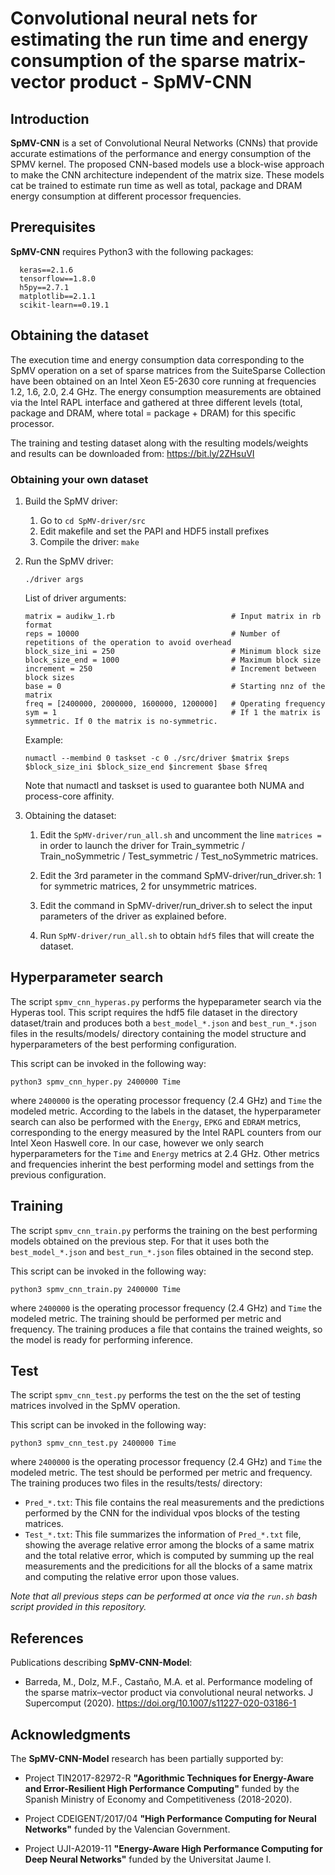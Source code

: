 # Convolutional neural nets for estimating the run time and energy consumption of the sparse matrix-vector product - SpMV-CNN

## Introduction

**SpMV-CNN** is a set of Convolutional Neural Networks (CNNs) that provide 
accurate estimations of the performance and energy consumption of the SPMV 
kernel. The proposed CNN-based models use a block-wise approach to make the 
CNN architecture independent of the matrix size. These models cat be trained 
to estimate run time as well as total, package and DRAM energy consumption at 
different processor frequencies. 

## Prerequisites

**SpMV-CNN** requires Python3 with the following packages:
```
  keras==2.1.6
  tensorflow==1.8.0
  h5py==2.7.1
  matplotlib==2.1.1
  scikit-learn==0.19.1
```

## Obtaining the dataset

The execution time and energy consumption data corresponding to the SpMV operation
on a set of sparse matrices from the SuiteSparse Collection have been obtained on 
an Intel Xeon E5-2630 core running at frequencies 1.2, 1.6, 2.0, 2.4 GHz. The energy 
consumption measurements are obtained via the Intel RAPL interface and gathered at 
three different levels (total, package and DRAM, where total = package + DRAM) 
for this specific processor.

The training and testing dataset along with the resulting models/weights and results 
can be downloaded from: https://bit.ly/2ZHsuVI

### Obtaining your own dataset

1. Build the SpMV driver:

    1. Go to `cd SpMV-driver/src`
    1. Edit makefile and set the PAPI and HDF5 install prefixes
    3. Compile the driver: `make`

2. Run the SpMV driver:

    `./driver args`

    List of driver arguments:
    ```
    matrix = audikw_1.rb                          # Input matrix in rb format
    reps = 10000                                  # Number of repetitions of the operation to avoid overhead
    block_size_ini = 250                          # Minimum block size
    block_size_end = 1000                         # Maximum block size
    increment = 250                               # Increment between block sizes
    base = 0                                      # Starting nnz of the matrix
    freq = [2400000, 2000000, 1600000, 1200000]   # Operating frequency
    sym = 1                                       # If 1 the matrix is symmetric. If 0 the matrix is no-symmetric.
    ```

    Example:

    `numactl --membind 0 taskset -c 0 ./src/driver $matrix $reps $block_size_ini $block_size_end $increment $base $freq`

    Note that numactl and taskset is used to guarantee both NUMA and process-core affinity.

3. Obtaining the dataset:

    1. Edit the `SpMV-driver/run_all.sh` and uncomment the line `matrices =` in order to launch the driver for 
       Train_symmetric / Train_noSymmetric / Test_symmetric / Test_noSymmetric matrices.

    2. Edit the 3rd parameter in the command SpMV-driver/run_driver.sh: 1 for symmetric matrices, 2 for unsymmetric matrices.

    3. Edit the command in SpMV-driver/run_driver.sh to select the input parameters of the driver as explained before.

    4. Run `SpMV-driver/run_all.sh` to obtain `hdf5` files that will create the dataset.
 

## Hyperparameter search

The script `spmv_cnn_hyperas.py` performs the hypeparameter search via the Hyperas tool.
This script requires the hdf5 file dataset in the directory dataset/train and produces
both a `best_model_*.json` and `best_run_*.json` files in the results/models/ directory
containing the model structure and hyperparameters of the best performing configuration.

This script can be invoked in the following way:

`python3 spmv_cnn_hyper.py 2400000 Time`

where `2400000` is the operating processor frequency (2.4 GHz) and `Time` the modeled metric.
According to the labels in the dataset, the hyperparameter search can also be 
performed with the `Energy`, `EPKG` and `EDRAM` metrics, corresponding to the energy
measured by the Intel RAPL counters from our Intel Xeon Haswell core. In our case, however
we only search hyperparameters for the `Time` and `Energy` metrics at 2.4 GHz. Other metrics
and frequencies inherint the best performing model and settings from the previous
configuration.

## Training

The script `spmv_cnn_train.py` performs the training on the best performing models obtained
on the previous step. For that it uses both the `best_model_*.json` and `best_run_*.json` files
obtained in the second step. 

This script can be invoked in the following way:

`python3 spmv_cnn_train.py 2400000 Time`

where `2400000` is the operating processor frequency (2.4 GHz) and `Time` the modeled metric.
The training should be performed per metric and frequency. The training produces a file that
contains the trained weights, so the model is ready for performing inference.

## Test

The script `spmv_cnn_test.py` performs the test on the the set of testing matrices involved in
the SpMV operation.

This script can be invoked in the following way:

`python3 spmv_cnn_test.py 2400000 Time`

where `2400000` is the operating processor frequency (2.4 GHz) and `Time` the modeled metric.
The test should be performed per metric and frequency. The training produces two files in the 
results/tests/ directory:

* `Pred_*.txt`: This file contains the real measurements and the predictions performed by 
the CNN for the individual vpos blocks of the testing matrices.
* `Test_*.txt`: This file summarizes the information of `Pred_*.txt` file, showing the average
relative error among the blocks of a same matrix and the total relative error, which is computed
by summing up the real measurements and the predicitions for all the blocks of a same matrix and
computing the relative error upon those values.


*Note that all previous steps can be performed at once via the `run.sh` bash script provided in this repository.*

## References

Publications describing **SpMV-CNN-Model**:

* Barreda, M., Dolz, M.F., Castaño, M.A. et al. Performance modeling of the sparse matrix–vector product 
 via convolutional neural networks. J Supercomput (2020). https://doi.org/10.1007/s11227-020-03186-1

## Acknowledgments

The **SpMV-CNN-Model** research has been partially supported by:

* Project TIN2017-82972-R **"Agorithmic Techniques for Energy-Aware and Error-Resilient High Performance Computing"** funded by the Spanish Ministry of Economy and Competitiveness (2018-2020).

* Project CDEIGENT/2017/04 **"High Performance Computing for Neural Networks"** funded by the Valencian Government.

* Project UJI-A2019-11 **"Energy-Aware High Performance Computing for Deep Neural Networks"** funded by the Universitat Jaume I.

